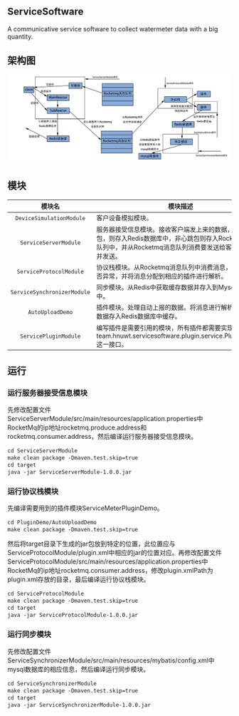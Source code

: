 ## ServiceSoftware

A communicative service software to collect watermeter data with a big quantity.

## 架构图
![image](https://github.com/cyclone1517/ServiceSoftware/raw/trunk/img/framework.png)

## 模块
| 模块名 | 模块描述 |
|:----------:|-------------|
| `DeviceSimulationModule` | 客户设备模拟模块。 |
| `ServiceServerModule` | 服务器接受信息模块。接收客户端发上来的数据，如果是心跳包，则存入Redis数据库中，非心跳包则存入Rocketmq消息队列中，并从Rocketmq消息队列消费要发送给客户端的消息并发送。 |
| `ServiceProtocolModule` | 协议栈模块。从Rocketmq消息队列中消费消息，判断消息是否异常，并将消息分配到相应的插件进行解析。 |
| `ServiceSynchronizerModule` | 同步模块。从Redis中获取缓存数据并存入到Mysql数据库中。 |
| `AutoUploadDemo` | 插件模块。处理自动上报的数据。将消息进行解析，解析后的数据存入Redis数据库中缓存。 |
| `ServicePluginModule` | 编写插件是需要引用的模块，所有插件都需要实现该模块team.hnuwt.servicesoftware.plugin.service.PluginService这一接口。 |

## 运行

### 运行服务器接受信息模块

先修改配置文件ServiceServerModule/src/main/resources/application.properties中RocketMq的ip地址rocketmq.produce.address和rocketmq.consumer.address，然后编译运行服务器接受信息模块。

    cd ServiceServerModule
    make clean package -Dmaven.test.skip=true
    cd target
    java -jar ServiceServerModule-1.0.0.jar

### 运行协议栈模块

先编译需要用到的插件模块ServiceMeterPluginDemo。

    cd PluginDemo/AutoUploadDemo
    make clean package -Dmaven.test.skip=true

然后将target目录下生成的jar包放到特定的位置，此位置应与ServiceProtocolModule/plugin.xml中相应的jar的位置对应。再修改配置文件ServiceProtocolModule/src/main/resources/application.properties中RocketMq的ip地址rocketmq.consumer.address，修改plugin.xmlPath为plugin.xml存放的目录，最后编译运行协议栈模块。

    cd ServiceProtocolModule
    make clean package -Dmaven.test.skip=true
    cd target
    java -jar ServiceProtocolModule-1.0.0.jar

### 运行同步模块

先修改配置文件ServiceSynchronizerModule/src/main/resources/mybatis/config.xml中mysql数据库的相应信息，然后编译运行同步模块。

    cd ServiceSynchronizerModule
    make clean package -Dmaven.test.skip=true
    cd target
    java -jar ServiceSynchronizerModule-1.0.0.jar